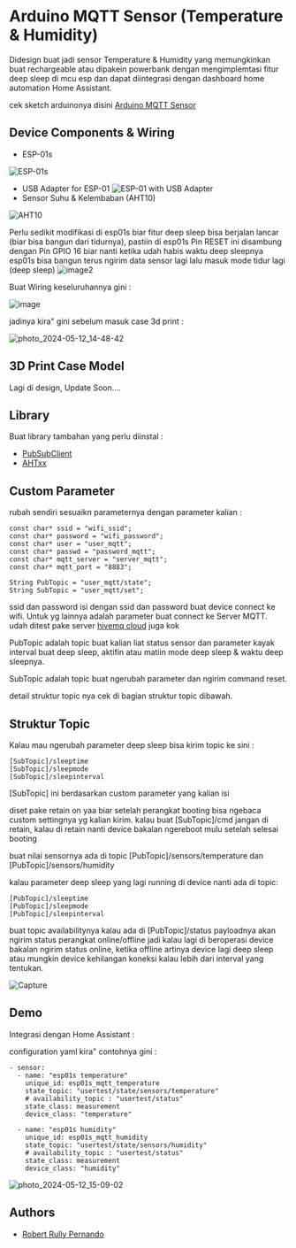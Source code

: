 
# Arduino MQTT Sensor (Temperature & Humidity) 

Didesign buat jadi sensor Temperature & Humidity yang memungkinkan buat rechargeable atau dipakein powerbank dengan mengimplemtasi fitur deep sleep di mcu esp dan dapat diintegrasi dengan dashboard home automation Home Assistant.

cek sketch arduinonya disini [Arduino MQTT Sensor](https://github.com/robertrullyp/ArduinoMQTTSensorAHTxxDeepSleep/blob/main/src/main.cpp)
## Device Components & Wiring

- ESP-01s

![ESP-01s](https://www.makerstore.com.au/wp-content/uploads/2017/09/ELEC-ESP01S-01-324x324.jpg)
- USB Adapter for ESP-01
![ESP-01 with USB Adapter](https://m.media-amazon.com/images/I/61bh6KPmE+L._AC_UF894,1000_QL80_.jpg)
- Sensor Suhu & Kelembaban (AHT10)

![AHT10](https://ezmation.com/101-medium_default/aht10-temperature-and-humidity-sensor-i2c.jpg)

Perlu sedikit modifikasi di esp01s biar fitur deep sleep bisa berjalan lancar (biar bisa bangun dari tidurnya), pastiin di esp01s Pin RESET ini disambung dengan Pin GPIO 16 biar nanti ketika udah habis waktu deep sleepnya esp01s bisa bangun terus ngirim data sensor lagi lalu masuk mode tidur lagi (deep sleep)
![image2](https://github.com/robertrullyp/ArduinoMQTTSensorAHTxxDeepSleep/assets/12167355/f6bc99c0-6d6c-42e1-a3a7-b7baf7d3ec35) 

Buat Wiring keseluruhannya gini : 

![image](https://github.com/robertrullyp/ArduinoMQTTSensorAHTxxDeepSleep/assets/12167355/c16bbd88-71eb-4100-9b8f-4f677045fa3a)


jadinya kira" gini sebelum masuk case 3d print :

![photo_2024-05-12_14-48-42](https://github.com/robertrullyp/ArduinoMQTTSensorAHTxxDeepSleep/assets/12167355/4401051e-c555-4c1e-ae8a-24bbe9a0a27d)


## 3D Print Case Model

Lagi di design, Update Soon....

## Library

Buat library tambahan yang perlu diinstal :

- [PubSubClient](https://github.com/knolleary/pubsubclient)
- [AHTxx](https://github.com/enjoyneering/AHTxx)


## Custom Parameter

rubah sendiri sesuaikn parameternya dengan parameter kalian :

    const char* ssid = "wifi_ssid";
    const char* password = "wifi_password";
    const char* user = "user_mqtt";
    const char* passwd = "password_mqtt";
    const char* mqtt_server = "server_mqtt";
    const char* mqtt_port = "8883";
    
    String PubTopic = "user_mqtt/state";
    String SubTopic = "user_mqtt/set";

ssid dan password isi dengan ssid dan password buat device connect ke wifi. Untuk yg lainnya adalah parameter buat connect ke Server MQTT. udah ditest pake server [hivemq cloud](https://console.hivemq.cloud) juga kok

PubTopic adalah topic buat kalian liat status sensor dan parameter kayak interval buat deep sleep, aktifin atau matiin mode deep sleep & waktu deep sleepnya.

SubTopic adalah topic buat ngerubah parameter dan ngirim command reset.

detail struktur topic nya cek di bagian struktur topic dibawah.
## Struktur Topic


Kalau mau ngerubah parameter deep sleep bisa kirim topic ke sini :

    [SubTopic]/sleeptime
    [SubTopic]/sleepmode
    [SubTopic]/sleepinterval 

[SubTopic] ini berdasarkan custom parameter yang kalian isi

diset pake retain on yaa biar setelah perangkat booting bisa ngebaca custom settingnya yg kalian kirim.
kalau buat [SubTopic]/cmd jangan di retain, kalau di retain nanti device bakalan ngereboot mulu setelah selesai booting

buat nilai sensornya ada di topic [PubTopic]/sensors/temperature dan [PubTopic]/sensors/humidity

kalau parameter deep sleep yang lagi running di device nanti ada di topic:

    [PubTopic]/sleeptime
    [PubTopic]/sleepmode
    [PubTopic]/sleepinterval

buat topic availabilitynya kalau ada di [PubTopic]/status payloadnya akan ngirim status perangkat online/offline jadi kalau lagi di beroperasi device bakalan ngirim status online, ketika offline artinya device lagi deep sleep atau mungkin device kehilangan koneksi kalau lebih dari interval yang tentukan.

![Capture](https://github.com/robertrullyp/ArduinoMQTTSensorAHTxxDeepSleep/assets/12167355/bc355c2a-be5a-4b66-8620-9dc19ea86a47)


## Demo

Integrasi dengan Home Assistant :

configuration yaml kira" contohnya gini :

    - sensor:
      - name: "esp01s temperature"
        unique_id: esp01s_mqtt_temperature
        state_topic: "usertest/state/sensors/temperature"
        # availability_topic : "usertest/status"
        state_class: measurement
        device_class: "temperature"
      
      - name: "esp01s humidity"
        unique_id: esp01s_mqtt_humidity
        state_topic: "usertest/state/sensors/humidity"
        # availability_topic : "usertest/status"
        state_class: measurement
        device_class: "humidity"

![photo_2024-05-12_15-09-02](https://github.com/robertrullyp/ArduinoMQTTSensorAHTxxDeepSleep/assets/12167355/f78976de-d4cd-4d7a-a4a0-25eeff3e9049)



## Authors

- [Robert Rully Pernando](https://github.com/robertrullyp)

